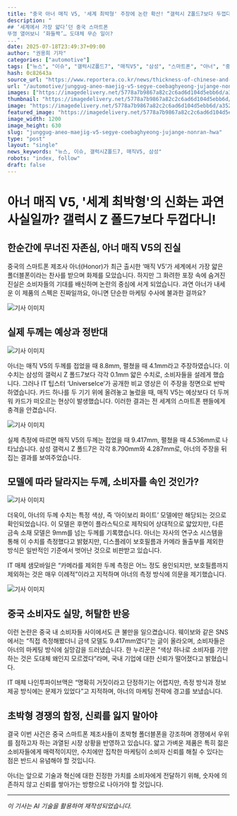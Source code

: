 ```yaml
---
title: "중국 아너 매직 V5, '세계 최박형' 주장에 논란 확산! “갤럭시 Z폴드7보다 두껍다니?”"
description: "
## ‘세계에서 가장 얇다’던 중국 스마트폰
뚜껑 열어보니 ‘화들짝’… 도대체 무슨 일이?
..."
date: 2025-07-18T23:49:37+09:00
author: "권용희 기자"
categories: ["automotive"]
tags: ["뉴스", "이슈", "갤럭시Z폴드7", "매직V5", "삼성", "스마트폰", "아너", "중국", "폴더블폰", "스펙논란", "IT트렌드"]
hash: 0c82643a
source_url: "https://www.reportera.co.kr/news/thickness-of-chinese-and-samsung-smartphones/"
url: "/automotive/junggug-aneo-maejig-v5-segye-coebaghyeong-jujange-nonran-hwa/"
images: ["https://imagedelivery.net/5778a7b9867a82c2c6ad6d104d5ebb6d/a35219be-1b04-4bbb-3195-c16bef0de200/public"]
thumbnail: "https://imagedelivery.net/5778a7b9867a82c2c6ad6d104d5ebb6d/a35219be-1b04-4bbb-3195-c16bef0de200/public"
image: "https://imagedelivery.net/5778a7b9867a82c2c6ad6d104d5ebb6d/a35219be-1b04-4bbb-3195-c16bef0de200/public"
featured_image: "https://imagedelivery.net/5778a7b9867a82c2c6ad6d104d5ebb6d/a35219be-1b04-4bbb-3195-c16bef0de200/public"
image_width: 1200
image_height: 630
slug: "junggug-aneo-maejig-v5-segye-coebaghyeong-jujange-nonran-hwa"
type: "post"
layout: "single"
news_keywords: "뉴스, 이슈, 갤럭시Z폴드7, 매직V5, 삼성"
robots: "index, follow"
draft: false
---
```


# 아너 매직 V5, '세계 최박형'의 신화는 과연 사실일까? 갤럭시 Z 폴드7보다 두껍다니!

## 한순간에 무너진 자존심, 아너 매직 V5의 진실

중국의 스마트폰 제조사 아너(Honor)가 최근 출시한 ‘매직 V5’가 세계에서 가장 얇은 폴더블폰이라는 찬사를 받으며 화제를 모았습니다. 하지만 그 화려한 포장 속에 숨겨진 진실은 소비자들의 기대를 배신하며 논란의 중심에 서게 되었습니다. 과연 아너가 내세운 이 제품의 스펙은 진짜일까요, 아니면 단순한 마케팅 수사에 불과한 걸까요?


![기사 이미지](https://imagedelivery.net/5778a7b9867a82c2c6ad6d104d5ebb6d/0d5b40ad-b74d-470e-9a7a-10ac8254d700/public)


## 실제 두께는 예상과 정반대


![기사 이미지](https://imagedelivery.net/5778a7b9867a82c2c6ad6d104d5ebb6d/83b5092f-b95e-4cfb-0ea9-e1a12591f600/public)


아너는 매직 V5의 두께를 접었을 때 8.8mm, 펼쳤을 때 4.1mm라고 주장하였습니다. 이 수치는 삼성의 갤럭시 Z 폴드7보다 각각 0.1mm 얇은 수치로, 소비자들을 설레게 했습니다. 그러나 IT 팁스터 ‘UniverseIce’가 공개한 비교 영상은 이 주장을 정면으로 반박하였습니다. 카드 하나를 두 기기 위에 올려놓고 눌렀을 때, 매직 V5는 예상보다 더 두꺼워 카드가 떠오르는 현상이 발생했습니다. 이러한 결과는 전 세계의 스마트폰 팬들에게 충격을 안겼습니다.


![기사 이미지](https://imagedelivery.net/5778a7b9867a82c2c6ad6d104d5ebb6d/bc377705-ae3d-459e-90bd-d58690a33e00/public)


실제 측정에 따르면 매직 V5의 두께는 접었을 때 9.417mm, 펼쳤을 때 4.536mm로 나타났습니다. 삼성 갤럭시 Z 폴드7은 각각 8.790mm와 4.287mm로, 아너의 주장을 뒤집는 결과를 보여주었습니다.

## 모델에 따라 달라지는 두께, 소비자를 속인 것인가?


![기사 이미지](https://imagedelivery.net/5778a7b9867a82c2c6ad6d104d5ebb6d/06e0c68e-933b-4f33-34e1-cab22da64100/public)


더욱이, 아너의 두께 수치는 특정 색상, 즉 ‘아이보리 화이트’ 모델에만 해당되는 것으로 확인되었습니다. 이 모델은 후면이 플라스틱으로 제작되어 상대적으로 얇았지만, 다른 금속 소재 모델은 9mm를 넘는 두께를 기록했습니다. 아너는 자사의 연구소 시스템을 통해 이 수치를 측정했다고 밝혔지만, 디스플레이 보호필름과 카메라 돌출부를 제외한 방식은 일반적인 기준에서 벗어난 것으로 비판받고 있습니다.

IT 매체 샘모바일은 “카메라를 제외한 두께 측정은 어느 정도 용인되지만, 보호필름까지 제외하는 것은 매우 이례적”이라고 지적하며 아너의 측정 방식에 의문을 제기했습니다.


![기사 이미지](https://imagedelivery.net/5778a7b9867a82c2c6ad6d104d5ebb6d/a35219be-1b04-4bbb-3195-c16bef0de200/public)


## 중국 소비자도 실망, 허탈한 반응

이런 논란은 중국 내 소비자들 사이에서도 큰 불만을 일으켰습니다. 웨이보와 같은 SNS에서는 “직접 측정해봤더니 금색 모델도 9.417mm였다”는 글이 올라오며, 소비자들은 아너의 마케팅 방식에 실망감을 드러냈습니다. 한 누리꾼은 “색상 하나로 소비자를 기만하는 것은 도대체 왜인지 모르겠다”라며, 국내 기업에 대한 신뢰가 떨어졌다고 밝혔습니다.

IT 매체 나인투파이브맥은 “명확히 거짓이라고 단정하기는 어렵지만, 측정 방식과 정보 제공 방식에는 문제가 있었다”고 지적하며, 아너의 마케팅 전략에 경고를 보냈습니다.

## 초박형 경쟁의 함정, 신뢰를 잃지 말아야

결국 이번 사건은 중국 스마트폰 제조사들이 초박형 폴더블폰을 강조하며 경쟁에서 우위를 점하고자 하는 과열된 시장 상황을 반영하고 있습니다. 얇고 가벼운 제품은 특히 젊은 소비자들에게 매력적이지만, 수치에만 집착한 마케팅이 소비자 신뢰를 해칠 수 있다는 점은 반드시 유념해야 할 것입니다.

아너는 앞으로 기술과 혁신에 대한 진정한 가치를 소비자에게 전달하기 위해, 숫자에 의존하지 않고 신뢰를 쌓아가는 방향으로 나아가야 할 것입니다.

---
*이 기사는 AI 기술을 활용하여 재작성되었습니다.*
